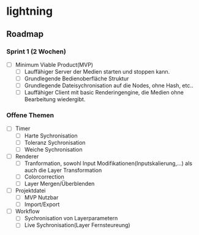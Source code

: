 # lightning

## Roadmap

### Sprint 1 (2 Wochen)

- [ ] Minimum Viable Product(MVP)
  - [ ] Lauffähiger Server der Medien starten und stoppen kann.
  - [ ] Grundlegende Bedienoberfläche Struktur
  - [ ] Grundlegende Dateisychronisation auf die Nodes, ohne Hash, etc..
  - [ ] Lauffähiger Client mit basic Renderingengine, die Medien ohne Bearbeitung wiedergibt.

### Offene Themen

- [ ] Timer
  - [ ] Harte Sychronisation
  - [ ] Toleranz Sychronisation
  - [ ] Weiche Sychronisation
- [ ] Renderer
  - [ ] Tranformation, sowohl Input Modifikationen(Inputskalierung,...) als auch die Layer Transformation
  - [ ] Colorcorrection
  - [ ] Layer Mergen/Überblenden
- [ ] Projektdatei
  - [ ] MVP Nutzbar
  - [ ] Import/Export
- [ ] Workflow
  - [ ] Sychronisation von Layerparametern
  - [ ] Live Sychronisation(Layer Fernsteureung)

